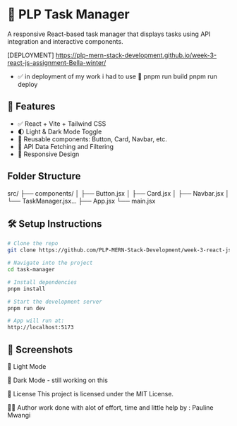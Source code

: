 # 📝 PLP Task Manager

A responsive React-based task manager that displays tasks using API integration and interactive components.


[DEPLOYMENT]
https://plp-mern-stack-development.github.io/week-3-react-js-assignment-Bella-winter/

- ✅ in deployment of my work i had to use 💯
pnpm run build
pnpm run deploy



## 🚀 Features
- ✅ React + Vite + Tailwind CSS
- 🌓 Light & Dark Mode Toggle
- 🧩 Reusable components: Button, Card, Navbar, etc.
- 📡 API Data Fetching and Filtering
- 📱 Responsive Design

## Folder Structure
src/
├── components/
│ ├── Button.jsx
│ ├── Card.jsx
│ ├── Navbar.jsx
│ └── TaskManager.jsx...
├── App.jsx
└── main.jsx


## 🛠️ Setup Instructions

```bash
# Clone the repo
git clone https://github.com/PLP-MERN-Stack-Development/week-3-react-js-assignment-Bella-winter.git

# Navigate into the project
cd task-manager

# Install dependencies
pnpm install

# Start the development server
pnpm run dev

# App will run at:
http://localhost:5173
```
## 📸 Screenshots

🔦 Light Mode

🌙 Dark Mode  -  still working on this


📜 License
This project is licensed under the MIT License.

🙋‍♀️ Author
work done with alot of effort, time and little help 
by : Pauline Mwangi 



